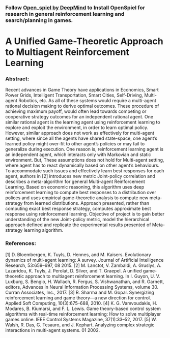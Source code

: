 ### Follow [Open_spiel by DeepMind](https://github.com/deepmind/open_spiel) to Install OpenSpiel for research in general reinforcement learning and search/planning in games. 


# A Unified Game-Theoretic Approach to Multiagent Reinforcement Learning

### Abstract:

Recent advances in Game Theory have applications in Economics, Smart Power Grids,
Intelligent Transportation, Smart Cities, Self-Driving, Multi-agent Robotics, etc. As all of
these systems would require a multi-agent rational decision making to derive optimal outcomes. These procedure of achieving maximum payoff, would often lead towards competing or
cooperative strategy outcomes for an independent rational agent. One similar rational agent
is the learning agent using reinforcement learning to explore and exploit the environment,
in order to learn optimal policy. However, similar approach does not work as effectively for
multi-agent setting, where since all the agents have shared state-space, one agent’s learned
policy might over-fit to other agent’s policies or may fail to generalize during execution. One
reason is, reinforcement learning agent is an independent agent, which interacts only with
Markovian and static environment. But, These assumptions does not hold for Multi-agent
setting, where agent has to react dynamically based on other agent’s behaviours. To accommodate such issues and effectively learn best responses for each agent, authors in [2] introduces
new metric Joint-policy correlation and describes a meta-algorithm for general Multi-agent
Reinforcement Learning. Based on economic reasoning, this algorithm uses deep reinforcement learning to compute best responses to a distribution over polices and uses empirical
game-theoretic analysis to compute new meta-strategy from learned distributions. Approach
presented, rather than computing exact best response strategy, computes approximate best
response using reinforcement learning. Objective of project is to gain better understanding
of the new Joint-policy metric, model the hierarchical approach defined and replicate the experimental results presented of Meta-strategy learning algorithm.


### References:

[1] D. Bloembergen, K. Tuyls, D. Hennes, and M. Kaisers. Evolutionary dynamics of multi-agent learning:
A survey. Journal of Artificial Intelligence Research, 53:659–697, 08 2015.
[2] M. Lanctot, V. Zambaldi, A. Gruslys, A. Lazaridou, K. Tuyls, J. Perolat, D. Silver, and T. Graepel.
A unified game-theoretic approach to multiagent reinforcement learning. In I. Guyon, U. V. Luxburg,
S. Bengio, H. Wallach, R. Fergus, S. Vishwanathan, and R. Garnett, editors, Advances in Neural Information Processing Systems, volume 30. Curran Associates, Inc., 2017.
[3] R. Sharma and M. Gopal. Synergizing reinforcement learning and game theory—a new direction for
control. Applied Soft Computing, 10(3):675–688, 2010.
[4] K. G. Vamvoudakis, H. Modares, B. Kiumarsi, and F. L. Lewis. Game theory-based control system
algorithms with real-time reinforcement learning: How to solve multiplayer games online. IEEE Control
Systems Magazine, 37(1):33–52, 2017.
[5] W. Walsh, R. Das, G. Tesauro, and J. Kephart. Analyzing complex strategic interactions in multi-agent
systems. 01 2002.
